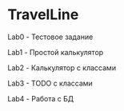# TravelLine 

Lab0 - Тестовое задание

Lab1 - Простой калькулятор

Lab2 - Калькулятор с классами

Lab3 - TODO с классами

Lab4 - Работа с БД
